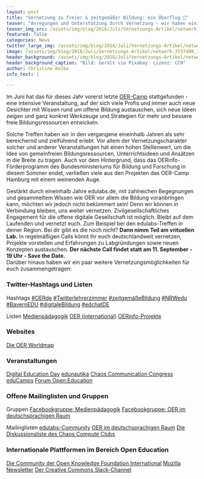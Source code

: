 ```yaml
---
layout: post
title: "Vernetzung zu freier & zeitgemäßer Bildung: ein Überflug 🚀"
teaser: "Anregungen und Unterstützung durch Vernetzung - wir haben einige Möglichkeiten zusammengetragen."
teaser_img_src: /assets/img/blog/2018/Juli/Vernetzungs-Artikel/network-3537400_1920.jpg
featured: false
categories: News
twitter_large_img: /assets/img/blog/2018/Juli/Vernetzungs-Artikel/network-3537400_1920.jpg
image: /assets/img/blog/2018/Juli/Vernetzungs-Artikel/network-3537400_1920.jpg
header_background: /assets/img/blog/2018/Juli/Vernetzungs-Artikel/network-3537400_1920.jpg
header_background_caption: "Bild: Geralt via Pixabay. Lizenz: CC0"
author: Christine Kolbe
info_text: |

---
```


Im Juni hat das für dieses Jahr vorerst letzte [OER-Camp](https://www.oercamp.de/) stattgefunden - eine intensive Veranstaltung, auf der sich viele Profis und immer auch neue Gesichter mit Wissen rund um offene Bildung austauschen, sich neue Ideen zeigen und ganz konkret Werkzeuge und Strategien für mehr und bessere freie Bildungsressourcen entwickeln.

Solche Treffen haben wir in den vergangene eineinhalb Jahren als sehr bereichernd und zielführend erlebt. Vor allem der Vernetzungscharakter solcher und anderer Veranstaltungen hat einen hohen Stellenwert, um die Idee von gemeinfreien Bildungsressourcen, Unterrichtsideen und Ansätzen in die Breite zu tragen. Auch vor dem Hintergrund, dass das OERinfo-Förderprogramm des Bundesministeriums für Bildung und Forschung in diesem Sommer endet, verließen viele aus den Projekten das OER-Camp Hamburg mit einem weinenden Auge.

Gestärkt durch eineinhalb Jahre edulabs.de, mit zahlreichen Begegnungen und gesammeltem Wissen wie OER vor allem die Bildung voranbringen kann, möchten wir jedoch nicht bekümmert sein! Denn wir können in Verbindung bleiben, uns weiter vernetzen. Zivilgesellschaftliches Engagement für die offene digitale Gesellschaft ist möglich. Bleibt auf dem Laufenden und vernetzt euch. Zum Beispiel bei den edulabs-Treffen in deiner Region. Bei dir gibt es die noch nicht? **Dann nimm Teil am vrituellen Lab.** In regelmäßigen Calls könnt ihr euch deutschlandweit vernetzen, Projekte vorstellen und Erfahrungen zu Labgründungen sowie neuen Konzepten austauschen. **Der nächste Call findet statt am 11. September - 19 Uhr - Save the Date.**</br>Darüber hinaus haben wir ein paar weitere Vernetzungsmöglichkeiten für euch zusammengetragen:
### Twitter-Hashtags und Listen

<p class="link-list">
<span class="link-list-headline">Hashtags</span>
<a class="external-link" href="https://twitter.com/hashtag/oerde?f=tweets&vertical=default&src=hash" target="_blank">#OERde</a>
<a class="external-link" href="https://twitter.com/hashtag/twitterlehrerzimmer?f=tweets&vertical=default&src=hash" target="_blank">#Twitterlehrerzimmer</a>
<a class="external-link" href="https://twitter.com/hashtag/zeitgem%C3%A4%C3%9Febildung?f=tweets&vertical=default&src=hash" target="_blank">#zeitgemäßeBildung</a>
<a class="external-link" href="https://twitter.com/hashtag/nrwedu?f=tweets&vertical=default&src=hash" target="_blank">#NRWedu</a>
<a class="external-link" href="https://twitter.com/hashtag/bayernedu?f=tweets&vertical=default&src=hash" target="_blank">#BayernEDU</a>
<a class="external-link" href="https://twitter.com/hashtag/digitalebildung?f=tweets&vertical=default&src=hash" target="_blank">#digitaleBildung</a>
<a class="external-link" href="https://twitter.com/hashtag/edchatde?f=tweets&vertical=default&src=hash" target="_blank">#edchatDE</a>
</p>

<p class="link-list">
<span class="link-list-headline">Listen</span>
<a class="external-link" href="https://twitter.com/sondala/lists/medienpaedagogik" target="_blank">Medienpädagogik</a>
<a class="external-link" href="https://twitter.com/xolotl/lists/oer" target="_blank">OER (international)</a>
<a class="external-link" href="https://twitter.com/OER_JOINTLY/lists/oerinfo-projekte" target="_blank">OERinfo-Projekte</a>
</p>

### Websites

<p class="link-list">
<a class="external-link" href="https://oerworldmap.org" target="_blank">Die OER Worldmap</a>
</p>

### Veranstaltungen

<p class="link-list">
<a class="external-link" href="https://digitaleducation.cologne/konferenz" target="_blank">Digital Education Day</a>
<a class="external-link" href="http://www.edunautika.de/" target="_blank">edunautika</a>
<a class="external-link" href="https://events.ccc.de/" target="_blank">Chaos Communication Congress</a>
<a class="external-link" href="https://educamps.org/" target="_blank">eduCamps</a>
<a class="external-link" href="https://education.forum-open.de/" target="_blank">Forum Open:Education</a>
</p>

### Offene Mailinglisten und Gruppen

<p class="link-list">
<span class="link-list-headline">Gruppen</span>
<a class="external-link" href="https://www.facebook.com/groups/131402253579323/" target="_blank">Facebookgruppe: Medienpädagogik</a>
<a class="external-link" href="https://www.facebook.com/groups/OERde/?ref=group_browse_new" target="_blank">Facebookgruppe: OER im deutschsprachigen Raum</a>
</p>

<p class="link-list">
<span class="link-list-headline">Mailinglisten</span>
<a class="external-link" href="https://listen.jpberlin.de/mailman/listinfo/edulabs" target="_blank">edulabs-Community</a>
<a class="external-link" href="https://www.oercamp.de/2018/04/05/mailingliste-zu-oer-im-deutschsprachigen-raum/" target="_blank">OER im deutschsprachigen Raum</a>
<a class="external-link" href="https://www.ccc.de/debate" target="_blank">Die Diskussionsliste des Chaos Compute Clubs</a>
</p>

### Internationale Plattformen im Bereich Open Education
<p class="link-list">
<a class="external-link" href="https://education.okfn.org/" target="_blank">Die Community der Open Knowledge Foundation International</a>
<a class="external-link" href="https://www.mozilla.org/de/newsletter/" target="_blank">Mozilla Newsletter</a>
<a class="external-link" href="https://slack-signup.creativecommons.org/" target="_blank">Der Creative Commons Slack-Channel</a>
</p>